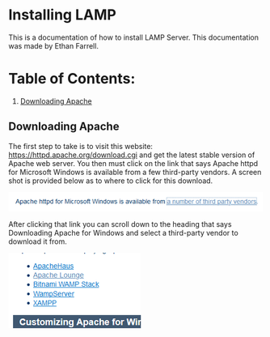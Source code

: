 # Installing LAMP
This is a documentation of how to install LAMP Server. This documentation was made by Ethan Farrell.
# Table of Contents:
1. [Downloading Apache](#Downloading-Apache)


## Downloading Apache

The first step to take is to visit this website: https://httpd.apache.org/download.cgi and get the latest stable version of Apache web server. You then must click on the link that says Apache httpd for Microsoft Windows is available from a few third-party vendors. A screen shot is provided below as to where to click for this download.

![alt text](https://github.com/Trailblazer780/Installing-LAMP/blob/main/Images/Capture%201%20Windows%20Downloads%20for%20Apache.PNG)

After clicking that link you can scroll down to the heading that says Downloading Apache for Windows and select a third-party vendor to download it from.

![alt text](https://github.com/Trailblazer780/Installing-LAMP/blob/main/Images/Capture%202%20Third%20party%20vendor%20apache.PNG)

